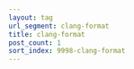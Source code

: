 ```yaml
---
layout: tag
url_segment: clang-format
title: clang-format
post_count: 1
sort_index: 9998-clang-format
---
```

